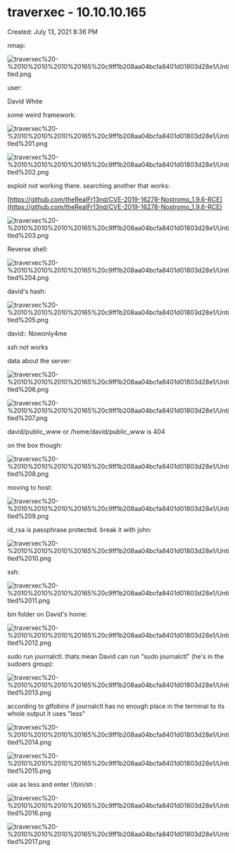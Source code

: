 # traverxec - 10.10.10.165

Created: July 13, 2021 8:36 PM

nmap:

![traverxec%20-%2010%2010%2010%20165%20c9ff1b208aa04bcfa8401d01803d28e1/Untitled.png](traverxec%20-%2010%2010%2010%20165%20c9ff1b208aa04bcfa8401d01803d28e1/Untitled.png)

user:

David White

some weird framework:

![traverxec%20-%2010%2010%2010%20165%20c9ff1b208aa04bcfa8401d01803d28e1/Untitled%201.png](traverxec%20-%2010%2010%2010%20165%20c9ff1b208aa04bcfa8401d01803d28e1/Untitled%201.png)

![traverxec%20-%2010%2010%2010%20165%20c9ff1b208aa04bcfa8401d01803d28e1/Untitled%202.png](traverxec%20-%2010%2010%2010%20165%20c9ff1b208aa04bcfa8401d01803d28e1/Untitled%202.png)

exploit not working there. searching another that works: 

[https://github.com/theRealFr13nd/CVE-2019-16278-Nostromo_1.9.6-RCE](https://github.com/theRealFr13nd/CVE-2019-16278-Nostromo_1.9.6-RCE)

![traverxec%20-%2010%2010%2010%20165%20c9ff1b208aa04bcfa8401d01803d28e1/Untitled%203.png](traverxec%20-%2010%2010%2010%20165%20c9ff1b208aa04bcfa8401d01803d28e1/Untitled%203.png)

Reverse shell:

![traverxec%20-%2010%2010%2010%20165%20c9ff1b208aa04bcfa8401d01803d28e1/Untitled%204.png](traverxec%20-%2010%2010%2010%20165%20c9ff1b208aa04bcfa8401d01803d28e1/Untitled%204.png)

david's hash:

![traverxec%20-%2010%2010%2010%20165%20c9ff1b208aa04bcfa8401d01803d28e1/Untitled%205.png](traverxec%20-%2010%2010%2010%20165%20c9ff1b208aa04bcfa8401d01803d28e1/Untitled%205.png)

david:: Nowonly4me

ssh not works

data about the server:

![traverxec%20-%2010%2010%2010%20165%20c9ff1b208aa04bcfa8401d01803d28e1/Untitled%206.png](traverxec%20-%2010%2010%2010%20165%20c9ff1b208aa04bcfa8401d01803d28e1/Untitled%206.png)

![traverxec%20-%2010%2010%2010%20165%20c9ff1b208aa04bcfa8401d01803d28e1/Untitled%207.png](traverxec%20-%2010%2010%2010%20165%20c9ff1b208aa04bcfa8401d01803d28e1/Untitled%207.png)

david/public_www or /home/david/public_www is 404

on the box though:

![traverxec%20-%2010%2010%2010%20165%20c9ff1b208aa04bcfa8401d01803d28e1/Untitled%208.png](traverxec%20-%2010%2010%2010%20165%20c9ff1b208aa04bcfa8401d01803d28e1/Untitled%208.png)

moving to host:

![traverxec%20-%2010%2010%2010%20165%20c9ff1b208aa04bcfa8401d01803d28e1/Untitled%209.png](traverxec%20-%2010%2010%2010%20165%20c9ff1b208aa04bcfa8401d01803d28e1/Untitled%209.png)

id_rsa is passphrase protected. break it with john:

![traverxec%20-%2010%2010%2010%20165%20c9ff1b208aa04bcfa8401d01803d28e1/Untitled%2010.png](traverxec%20-%2010%2010%2010%20165%20c9ff1b208aa04bcfa8401d01803d28e1/Untitled%2010.png)

ssh:

![traverxec%20-%2010%2010%2010%20165%20c9ff1b208aa04bcfa8401d01803d28e1/Untitled%2011.png](traverxec%20-%2010%2010%2010%20165%20c9ff1b208aa04bcfa8401d01803d28e1/Untitled%2011.png)

bin folder on David's home:

![traverxec%20-%2010%2010%2010%20165%20c9ff1b208aa04bcfa8401d01803d28e1/Untitled%2012.png](traverxec%20-%2010%2010%2010%20165%20c9ff1b208aa04bcfa8401d01803d28e1/Untitled%2012.png)

sudo run journalctl. thats mean David can run "sudo journalctl" (he's in the sudoers group):

![traverxec%20-%2010%2010%2010%20165%20c9ff1b208aa04bcfa8401d01803d28e1/Untitled%2013.png](traverxec%20-%2010%2010%2010%20165%20c9ff1b208aa04bcfa8401d01803d28e1/Untitled%2013.png)

according to gtfobins if journalctl has no enough place in the terminal to its whole output it uses "less"

![traverxec%20-%2010%2010%2010%20165%20c9ff1b208aa04bcfa8401d01803d28e1/Untitled%2014.png](traverxec%20-%2010%2010%2010%20165%20c9ff1b208aa04bcfa8401d01803d28e1/Untitled%2014.png)

![traverxec%20-%2010%2010%2010%20165%20c9ff1b208aa04bcfa8401d01803d28e1/Untitled%2015.png](traverxec%20-%2010%2010%2010%20165%20c9ff1b208aa04bcfa8401d01803d28e1/Untitled%2015.png)

use as less and enter !/bin/sh : 

![traverxec%20-%2010%2010%2010%20165%20c9ff1b208aa04bcfa8401d01803d28e1/Untitled%2016.png](traverxec%20-%2010%2010%2010%20165%20c9ff1b208aa04bcfa8401d01803d28e1/Untitled%2016.png)

![traverxec%20-%2010%2010%2010%20165%20c9ff1b208aa04bcfa8401d01803d28e1/Untitled%2017.png](traverxec%20-%2010%2010%2010%20165%20c9ff1b208aa04bcfa8401d01803d28e1/Untitled%2017.png)